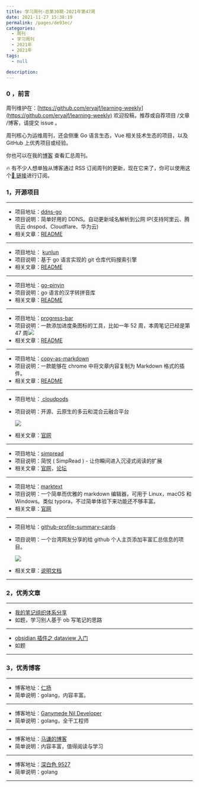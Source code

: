```yaml
---
title: 学习周刊-总第30期-2021年第47周
date: 2021-11-27 15:38:19
permalink: /pages/de93ec/
categories:
  - 周刊
  - 学习周刊
  - 2021年
  - 2021年
tags:
  - null

description:
---
```


### 0 ，前言

周刊维护在：[https://github.com/eryajf/learning-weekly](https://github.com/eryajf/learning-weekly) 欢迎投稿，推荐或自荐项目 /文章 /博客，请提交 issue 。

周刊核心为运维周刊，还会侧重 Go 语言生态，Vue 相关技术生态的项目，以及 GitHub 上优秀项目或经验。

你也可以在我的[博客](https://wiki.eryajf.net/learning-weekly/) 查看汇总周刊。

🔥 有不少人想单独从博客通过 RSS 订阅周刊的更新，现在它来了，你可以使用这个[🔗 链接](https://wiki.eryajf.net/learning-weekly.xml)进行订阅。

### 1，开源项目

---

- 项目地址：[ddns-go](https://github.com/jeessy2/ddns-go)
- 项目说明：简单好用的 DDNS。自动更新域名解析到公网 IP(支持阿里云、腾讯云 dnspod、Cloudflare、华为云)
- 相关文章：[README](https://github.com/jeessy2/ddns-go/blob/master/README.md)

---

- 项目地址： [kunlun](https://github.com/huichen/kunlun)
- 项目说明：基于 go 语言实现的 git 仓库代码搜索引擎
- 相关文章：[README](https://github.com/huichen/kunlun/blob/master/README.md)

---

- 项目地址：[go-pinyin](https://github.com/mozillazg/go-pinyin)
- 项目说明：go 语言的汉字转拼音库
- 相关文章：[README](https://github.com/mozillazg/go-pinyin/blob/master/README.md)

---

- 项目地址：[progress-bar](https://github.com/fredericojordan/progress-bar)
- 项目说明：一款添加进度条图标的工具，比如一年 52 周，本周笔记已经是第 47 周![](https://progress-bar.dev/47/?scale=52&title=week&suffix=周)
- 相关文章：[README](https://github.com/fredericojordan/progress-bar/blob/master/README.md)

---

- 项目地址：[copy-as-markdown](https://github.com/notlmn/copy-as-markdown)
- 项目说明：一款能够在 chrome 中将文章内容复制为 Markdown 格式的插件。
- 相关文章：[README](https://github.com/notlmn/copy-as-markdown/blob/master/readme.md)

---

- 项目地址：[ cloudpods](https://github.com/yunionio/cloudpods)

- 项目说明：开源、云原生的多云和混合云融合平台

  ![](http://t.eryajf.net/imgs/2021/11/7bb9dcbe4d8f7f4b.png)

- 相关文章：[官网](https://www.cloudpods.org/zh/)

---

- 项目地址：[simpread](https://github.com/Kenshin/simpread)
- 项目说明：简悦 ( SimpRead ) - 让你瞬间进入沉浸式阅读的扩展
- 相关文章：[官网](http://ksria.com/simpread/)，[论坛](https://github.com/Kenshin/simpread/discussions)

---

- 项目地址：[marktext](https://github.com/marktext/marktext)
- 项目说明：一个简单而优雅的 markdown 编辑器，可用于 Linux，macOS 和 Windows。类似 typora，不过简单体验下来功能还不够丰富。
- 相关文章：[官网](https://marktext.app/)

---

- 项目地址：[github-profile-summary-cards](https://github.com/vn7n24fzkq/github-profile-summary-cards)

- 项目说明：一个台湾网友分享的给 github 个人主页添加丰富汇总信息的项目。

  ![](http://t.eryajf.net/imgs/2021/11/c4fe67d4abe64d35.png)

- 相关文章：[说明文档](https://github.com/vn7n24fzkq/github-profile-summary-cards/blob/master/docs/README.zh-tw.md)

---

### 2，优秀文章

---

- [我的笔记组织体系分享](https://forum-zh.obsidian.md/t/topic/67)
- 如题，学习别人基于 ob 写笔记的思路

---

- [obsidian 插件之 dataview 入门](https://forum-zh.obsidian.md/t/topic/195)
- 如题

---

### 3，优秀博客

---

- 博客地址：[仁扬](https://imlht.com/)
- 简单说明：golang，内容丰富。

---

- 博客地址：[Ganymede Nil Developer](https://www.ganymedenil.com/)
- 简单说明：golang，全干工程师

---

- 博客地址：[马谦的博客](https://www.dyxmq.cn/)
- 简单说明：内容丰富，值得阅读与学习

---

- 博客地址：[深白色 9527](https://shenbaise9527.com/)
- 简单说明：golang

---
